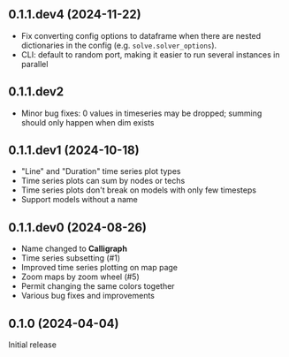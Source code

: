 ## 0.1.1.dev4 (2024-11-22)

* Fix converting config options to dataframe when there are nested dictionaries in the config (e.g. `solve.solver_options`).
* CLI: default to random port, making it easier to run several instances in parallel

## 0.1.1.dev2

* Minor bug fixes: 0 values in timeseries may be dropped; summing should only happen when dim exists

## 0.1.1.dev1 (2024-10-18)

* "Line" and "Duration" time series plot types
* Time series plots can sum by nodes or techs
* Time series plots don't break on models with only few timesteps
* Support models without a name

## 0.1.1.dev0 (2024-08-26)

* Name changed to **Calligraph**
* Time series subsetting (#1)
* Improved time series plotting on map page
* Zoom maps by zoom wheel (#5)
* Permit changing the same colors together
* Various bug fixes and improvements

## 0.1.0 (2024-04-04)

Initial release
